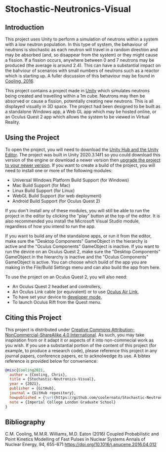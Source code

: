 # Stochastic-Neutronics-Visual

## Introduction

This project uses Unity to perform a simulation of neutrons within a system with a low neutron population. In this type of system, the behaviour of neutrons is stochastic as each neutron will travel in a random direction and may be absorbed (and, so disappear from the system) or they might cause a fission. If a fission occurs, anywhere between 0 and 7 neutrons may be produced (the average is around 2.4). This can have a substantial impact on the bahviour of scenarios with small numbers of neutrons such as a reactor which is starting up. A fuller discussion of this behaviour may be found in [Cooling, 2016](#1).

This project contains a project made in [Unity](https://unity.com/) which simulates neutrons being created and travelling within a 1m cube. Neutrons may then be absorved or cause a fission, potentially creating new neutrons. This is all displayed visually in 3D space. The project had been designed to be built as a standalone Windows app, a Web GL app which may be hosted online, or an Oculus Quest 2 app which allows the system to be viewed in Virtual Reality.

## Using the Project

To open the project, you will need to download the [Unity Hub and the Unity Editor](https://unity3d.com/get-unity/download). The project was built in Unity 2020.3.14f1 so you could download this version of the engine or download a newer version then [upgrade the project to your newer version](https://docs.unity3d.com/Manual/GettingStartedOpeningProjects.html). If you want to create a build of the project, you will need to install one or more of the following modules:

* Universal Windows Platform Build Support (for Windows)
* Mac Build Support (for Mac)
* Linux Build Support (for Linux)
* WebGL Build Support (for web deployment)
* Android Build Support (for Oculus Quest 2)

If you don't install any of these modules, you will still be able to run the project in the editor by clicking the "play" button at the top of the editor. It is also recommended you install the Microsoft Visual Studio module, regardless of how you intend to run the app.

If you want to build any of the standalone apps, or run it from the editor, make sure the "Desktop Components" GameObject in the hierarchy is active and the "Oculus Components" GameObject is inactive. If you want to run the device on an Oculus Quest 2, make sure the "Desktop Components" GameObject in the hierarchy is inactive and the "Oculus Components" GameObject is active. You can choose which build of the app you are making in the File/Build Settings menu and can also build the app from here.

To use the project on an Oculus Quest 2, you will also need:

* An Oculus Quest 2 headset and controllers,
* An Oculus Link cable (or equivalent) or to use [Oculus Air Link](https://support.oculus.com/link/),
* To have set your device to [developer mode](https://developer.oculus.com/documentation/native/android/mobile-device-setup/),
* To launch Oculus Rift from the Quest menu. 




## Citing this Project

This project is distributed under [Creative Commons Attribution-NonCommercial-ShareAlike 4.0 International](https://creativecommons.org/licenses/by-nc-sa/4.0/legalcode). As such, you may take inspiration from or it adapt it or aspects of it into non-commecial work as you wish. If you use a substantial portion of the content of this project (for example, to produce a research code), please reference this project in any journal papers, conference papers, ec to acknolwedge its use. A bibtex reference is provided below for convenience:

```bibtex
@misc{Cooling2021,
  author = {Cooling, Chris},
  title = {Stochastic-Neutronics-Visual},
  year = {2021},
  publisher = {GitHub},
  journal = {GitHub repository},
  howpublished = {\url{https://github.com/coolernato/Stochastic-Neutronics-Visual}},
  note = {Imperial College London Graduate School}
}
```

## Bibliography

<a id="1"></a> C.M. Cooling, M.M.R. Williams, M.D. Eaton (2016)
Coupled Probabilistic and Point Kinetics Modelling of Fast Pulses in Nuclear Systems
Annals of Nuclear Energy, 94, 655-671
https://doi.org/10.1016/j.anucene.2016.04.012
